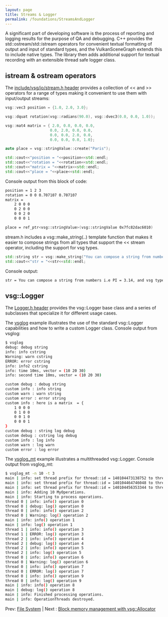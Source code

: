 ```yaml
---
layout: page
title: Streams & Logger
permalink: /foundations/StreamsAndLogger
---
```


A significant part of developing software is the process of reporting and logging results for the purpose of QA and debugging.  C++ provides the std::ostream/std::istream operators for convenient textual formatting of output and input of standard types, and the VulkanSceneGraph extends this to include native types.  The library then adds additional support for textual recording with an extensible thread safe logger class.

## istream & ostream operators

The [include/vsg/io/stream.h header](https://github.com/vsg-dev/VulkanSceneGraph/tree/master/include/vsg/io/stream.h#L31) provides a collection of << and >> operators for a range of types making it convenient to use them with input/output streams:

~~~ cpp
vsg::vec3 position = {1.0, 2.0, 3.0};

vsg::dquat rotation(vsg::radians(90.0), vsg::dvec3(0.0, 0.0, 1.0));

vsg::mat4 matrix = { 2.0, 0.0, 0.0, 0.0,
                    0.0, 2.0, 0.0, 0.0,
                    0.0, 0.0, 2.0, 0.0,
                    0.0, 0.0, 0.0, 1.0};

auto place = vsg::stringValue::create("Paris");

std::cout<<"position = "<<position<<std::endl;
std::cout<<"rotation = "<<rotation<<std::endl;
std::cout<<"matrix = "<<matrix<<std::endl;
std::cout<<"place = "<<place<<std::endl;
~~~

Console output from this block of code:

~~~ sh
position = 1 2 3
rotation = 0 0 0.707107 0.707107
matrix =
    2 0 0 0
    0 2 0 0
    0 0 2 0
    0 0 0 1

place = ref_ptr<vsg::stringValue>(vsg::stringValue 0x7fc82dac6010)
~~~

stream.h includes a vsg::make_string(..) template function that makes it easier to compose strings from all types that support the << stream operator, including the support for vsg types.

~~~ cpp
std::string str = vsg::make_string("You can compose a string from numbers i.e PI = ", 3.14, ", and vsg types like vsg::vec3 position = ", position);
std::cout<<"str = "<<str<<std::endl;
~~~

Console output:

~~~ sh
str = You can compose a string from numbers i.e PI = 3.14, and vsg types like vsg::vec3 position = 1 2 3
~~~


## vsg::Logger

The [Logger.h header](https://github.com/vsg-dev/VulkanSceneGraph/tree/master/include/vsg/io/Logger.h#L25) provides the vsg::Logger base class and a series of subclasses that specialize it for different usage cases.

The [vsglog](https://github.com/vsg-dev/vsgExamples/blob/master/examples/io/vsglog/vsglog.cpp) example illustrates the use of the standard vsg::Logger capabilities and how to write a custom Logger class.  Console output from vsglog:

~~~ sh
$ vsglog
debug: debug string
info: info cstring
Warning: warn cstring
ERROR: error cstring
info: info2 cstring
info: time 10ms, vector = (10 20 30)
info: second time 10ms, vector = (10 20 30)

custom debug : debug string
custom info : info string
custom warn : warn string
custom error : error string
custom info : here is a matrix  = {
    1 0 0 0
    0 1 0 0
    0 0 1 0
    0 0 0 1
}
custom debug : string log debug
custom debug : cstring log debug
custom info : log info
custom warn : log warn
custom error : log error
~~~

The [vsglog_mt](https://github.com/vsg-dev/vsgExamples/blob/master/examples/io/vsglog/vsglog.cpp) example illustrates a multithreaded vsg::Logger.  Console output from vsglog_mt:

~~~ sh
$ vsglog_mt -n 10 -t 3
main | info: set thread prefix for thread::id = 140104473138752 to thread 0 |
main | info: set thread prefix for thread::id = 140104464746048 to thread 1 |
main | info: set thread prefix for thread::id = 140104456353344 to thread 2 |
main | info: Adding 10 MyOperations.
main | info: Starting to process operations.
thread 0 | info: info() operation 0
thread 0 | debug: log() operation 0
thread 0 | info: info() operation 2
thread 0 | Warning: log() operation 2
main | info: info() operation 1
main | info: log() operation 1
thread 1 | info: info() operation 3
thread 1 | ERROR: log() operation 3
thread 2 | info: info() operation 4
thread 2 | debug: log() operation 4
thread 2 | info: info() operation 5
thread 2 | info: log() operation 5
thread 0 | info: info() operation 6
thread 0 | Warning: log() operation 6
thread 0 | info: info() operation 7
thread 0 | ERROR: log() operation 7
thread 0 | info: info() operation 9
thread 0 | info: log() operation 9
main | info: info() operation 8
main | debug: log() operation 8
main | info: Finished processing operations.
main | info: OperationThreads destroyed.
~~~


Prev: [File System](FileSystem.md) | Next : [Block memory management with vsg::Allocator](Allocator.md)

